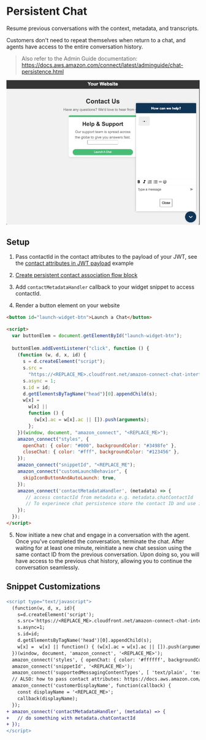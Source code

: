 # Persistent Chat

Resume previous conversations with the context, metadata, and transcripts.

Customers don't need to repeat themselves when return to a chat, and agents have access to the entire conversation history.

> Also refer to the Admin Guide documentation: https://docs.aws.amazon.com/connect/latest/adminguide/chat-persistence.html

![](./persistentChat.gif)

## Setup

1. Pass contactId in the contact attributes to the payload of your JWT, see the [contact attributes in JWT payload](https://docs.aws.amazon.com/connect/latest/adminguide/pass-contact-attributes-chat.html#how-to-contact-attributes-chatwidget) example

2. [Create persistent contact association flow block](https://docs.aws.amazon.com/connect/latest/adminguide/create-persistent-contact-association-block.html)

3. Add `contactMetadataHandler` callback to your widget snippet to access contactId.

4. Render a button element on your website

```html
<button id="launch-widget-btn">Launch a Chat</button>
```

```html
<script>
  var buttonElem = document.getElementById("launch-widget-btn");

  buttonElem.addEventListener("click", function () {
    (function (w, d, x, id) {
      s = d.createElement("script");
      s.src =
        "https://<REPLACE_ME>.cloudfront.net/amazon-connect-chat-interface-client.js";
      s.async = 1;
      s.id = id;
      d.getElementsByTagName("head")[0].appendChild(s);
      w[x] =
        w[x] ||
        function () {
          (w[x].ac = w[x].ac || []).push(arguments);
        };
    })(window, document, "amazon_connect", "<REPLACE_ME>");
    amazon_connect("styles", {
      openChat: { color: "#000", backgroundColor: "#3498fe" },
      closeChat: { color: "#fff", backgroundColor: "#123456" },
    });
    amazon_connect("snippetId", "<REPLACE_ME");
    amazon_connect("customLaunchBehavior", {
      skipIconButtonAndAutoLaunch: true,
    });
    amazon_connect('contactMetadataHandler', (metadata) => {
       // access contactId from metadata e.g. metadata.chatContactId
       // To experinece chat persistence store the contact ID and use it when initiating a new chat.
    });
  });
</script>
```

5. Now initiate a new chat and engage in a conversation with the agent. Once you've completed the conversation, terminate the chat. After waiting for at least one minute, reinitiate a new chat session using the same contact ID from the previous conversation. Upon doing so, you will have access to the previous chat history, allowing you to continue the conversation seamlessly.

## Snippet Customizations

```diff
<script type="text/javascript">
  (function(w, d, x, id){
    s=d.createElement('script');
    s.src='https://<REPLACE_ME>.cloudfront.net/amazon-connect-chat-interface-client.js';
    s.async=1;
    s.id=id;
    d.getElementsByTagName('head')[0].appendChild(s);
    w[x] =  w[x] || function() { (w[x].ac = w[x].ac || []).push(arguments) };
  })(window, document, 'amazon_connect', '<REPLACE_ME>');
  amazon_connect('styles', { openChat: { color: '#ffffff', backgroundColor: '#07b62a'}, closeChat: { color: '#ffffff', backgroundColor: '#07b62a'} });
  amazon_connect('snippetId', '<REPLACE_ME>');
  amazon_connect('supportedMessagingContentTypes', [ 'text/plain', 'text/markdown' ]);
  // ALSO: how to pass contact attributes: https://docs.aws.amazon.com/connect/latest/adminguide/pass-contact-attributes-chat.html
  amazon_connect('customerDisplayName', function(callback) {
    const displayName = '<REPLACE_ME>';
    callback(displayName);
  });
+ amazon_connect('contactMetadataHandler', (metadata) => {
+   // do something with metadata.chatContactId
+ });
</script>
```